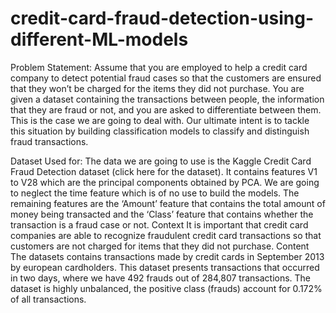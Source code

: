 # credit-card-fraud-detection-using-different-ML-models
Problem Statement:
Assume that you are employed to help a credit card company to detect potential fraud cases 
so that the customers are ensured that they won’t be charged for the items they did not purchase. You 
are given a dataset containing the transactions between people, the information that they are fraud or 
not, and you are asked to differentiate between them. This is the case we are going to deal with. Our 
ultimate intent is to tackle this situation by building classification models to classify and distinguish 
fraud transactions.


Dataset Used for: The data we are going to use is the Kaggle Credit Card Fraud Detection dataset 
(click here for the dataset). It contains features V1 to V28 which are the principal components 
obtained by PCA. We are going to neglect the time feature which is of no use to build the models. The 
remaining features are the ‘Amount’ feature that contains the total amount of money being transacted 
and the ‘Class’ feature that contains whether the transaction is a fraud case or not. 
Context 
It is important that credit card companies are able to recognize fraudulent credit card transactions so 
that customers are not charged for items that they did not purchase. 
Content 
The datasets contains transactions made by credit cards in September 2013 by european cardholders. 
This dataset presents transactions that occurred in two days, where we have 492 frauds out of 284,807 
transactions. The dataset is highly unbalanced, the positive class (frauds) account for 0.172% of all 
transactions.
